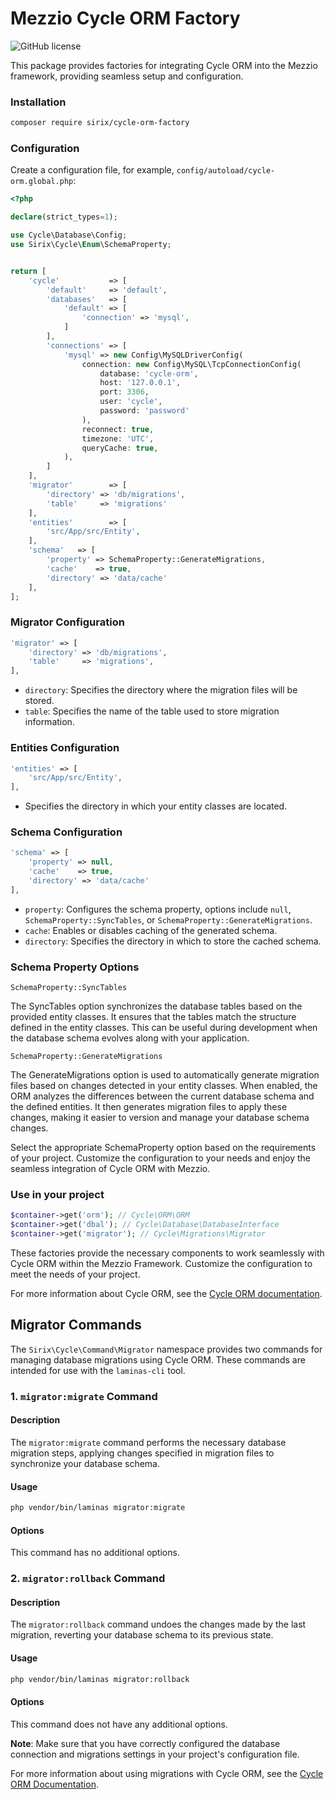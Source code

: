 # Mezzio Cycle ORM Factory

![GitHub license](https://img.shields.io/github/license/sirix777/cycle-orm-factory?style=flat-square)

This package provides factories for integrating Cycle ORM into the Mezzio framework, providing seamless setup and configuration.
### Installation
```bash
composer require sirix/cycle-orm-factory
```

### Configuration
Create a configuration file, for example, `config/autoload/cycle-orm.global.php`:
```php
<?php

declare(strict_types=1);

use Cycle\Database\Config;
use Sirix\Cycle\Enum\SchemaProperty;


return [
    'cycle'           => [
        'default'     => 'default',
        'databases'   => [
            'default' => [
                'connection' => 'mysql',
            ]
        ],
        'connections' => [
            'mysql' => new Config\MySQLDriverConfig(
                connection: new Config\MySQL\TcpConnectionConfig(
                    database: 'cycle-orm',
                    host: '127.0.0.1',
                    port: 3306,
                    user: 'cycle',
                    password: 'password'
                ),
                reconnect: true,
                timezone: 'UTC',
                queryCache: true,
            ),
        ]
    ],
    'migrator'        => [
        'directory' => 'db/migrations',
        'table'     => 'migrations'
    ],
    'entities'        => [
        'src/App/src/Entity',
    ],
    'schema'   => [
        'property' => SchemaProperty::GenerateMigrations,
        'cache'    => true,
        'directory' => 'data/cache'
    ],
];
```

### Migrator Configuration
```php
'migrator' => [
    'directory' => 'db/migrations',
    'table'     => 'migrations',
],
```
- `directory`: Specifies the directory where the migration files will be stored.
- `table`: Specifies the name of the table used to store migration information.

### Entities Configuration
```php
'entities' => [
    'src/App/src/Entity',
],
```
- Specifies the directory in which your entity classes are located.

### Schema Configuration
```php
'schema' => [
    'property' => null,
    'cache'    => true,
    'directory' => 'data/cache'
],
```
- `property`: Configures the schema property, options include `null`, `SchemaProperty::SyncTables`, or `SchemaProperty::GenerateMigrations`.
- `cache`: Enables or disables caching of the generated schema.
- `directory`: Specifies the directory in which to store the cached schema.

### Schema Property Options

`SchemaProperty::SyncTables`

The SyncTables option synchronizes the database tables based on the provided entity classes. It ensures that the tables match the structure defined in the entity classes. This can be useful during development when the database schema evolves along with your application.

`SchemaProperty::GenerateMigrations`

The GenerateMigrations option is used to automatically generate migration files based on changes detected in your entity classes. When enabled, the ORM analyzes the differences between the current database schema and the defined entities. It then generates migration files to apply these changes, making it easier to version and manage your database schema changes.

Select the appropriate SchemaProperty option based on the requirements of your project. Customize the configuration to your needs and enjoy the seamless integration of Cycle ORM with Mezzio.

### Use in your project
```php
$container->get('orm'); // Cycle\ORM\ORM
$container->get('dbal'); // Cycle\Database\DatabaseInterface
$container->get('migrator'); // Cycle\Migrations\Migrator
```

These factories provide the necessary components to work seamlessly with Cycle ORM within the Mezzio Framework. Customize the configuration to meet the needs of your project.

For more information about Cycle ORM, see the [Cycle ORM documentation](https://cycle-orm.dev/docs).

## Migrator Commands
The `Sirix\Cycle\Command\Migrator` namespace provides two commands for managing database migrations using Cycle ORM. These commands are intended for use with the `laminas-cli` tool.

### 1. `migrator:migrate` Command

#### Description
The `migrator:migrate` command performs the necessary database migration steps, applying changes specified in migration files to synchronize your database schema.

#### Usage
```bash
php vendor/bin/laminas migrator:migrate
```

#### Options
This command has no additional options.


### 2. `migrator:rollback` Command

#### Description
The `migrator:rollback` command undoes the changes made by the last migration, reverting your database schema to its previous state.

#### Usage
```bash
php vendor/bin/laminas migrator:rollback
```

#### Options
This command does not have any additional options.


**Note**: Make sure that you have correctly configured the database connection and migrations settings in your project's configuration file.

For more information about using migrations with Cycle ORM, see the [Cycle ORM Documentation](https://cycle-orm.dev/docs/database-migrations/current/en).
